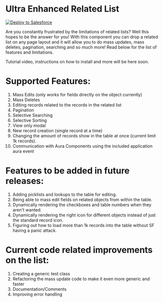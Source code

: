# Ultra Enhanced Related List

<a href="https://githubsfdeploy.herokuapp.com?owner=Coding-With-The-Force&repo=Ultra_Enhanced_Related_List&ref=main" target="_blank">
  <img alt="Deploy to Salesforce"
       src="https://raw.githubusercontent.com/afawcett/githubsfdeploy/master/deploy.png">
</a>

Are you constantly frustrated by the limitations of related lists? Well this hopes to be the answer for you! With this component you can drop a related list on any page layout and it will allow you to do mass updates, mass deletes, pagination, searching and so much more! Read below for the list of features and limitations.

Tutorial video, instructions on how to install and more will be here soon.

# Supported Features:
1) Mass Edits (only works for fields directly on the object currently)
2) Mass Deletes
3) Editing records related to the records in the related list
4) Pagination
5) Selective Searching
6) Selective Sorting
7) View only modal
8) New record creation (single record at a time)
9) Changing the amount of records show in the table at once (current limit 1k records).
10) Communication with Aura Components using the included application aura event 

# Features to be added in future releases:
1) Adding picklists and lookups to the table for editing.
2) Being able to mass edit fields on related objects from within the table.
3) Dynamically rendering the checkboxes and table numbers when they aren't wanted.
4) Dynamically rendering the right icon for different objects instead of just the standard record icon.
5) Figuring out how to load more than 1k records into the table without SF having a panic attack.

# Current code related improvements on the list:
1) Creating a generic test class
2) Refactoring the mass update code to make it even more generic and faster
3) Documentation/Comments
4) Improving error handling

